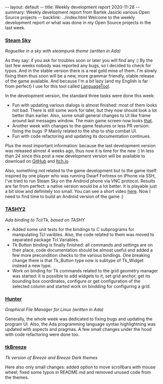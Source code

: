 -- layout: default
-- title: Weekly development report 2020-11-28
-- summary: Weekly development report from Bartek Jasicki various Open Source projects
-- backlink: ../index.html
Welcome to the weekly development report or what was done in my Open Source
projects in the last week.

### [Steam Sky](https://thindil.itch.io/steam-sky)

*Roguelike in a sky with steampunk theme (written in Ada)*

As they say: if you ask for troubles soon or later you will find any :) By the
last few weeks nobody was reported any bugs, so I decided to check for typos.
And in the stable version there is a real gold mine of them. I'm slowly fixing
them thus soon will be a new, more grammar friendly, stable release of the game
available. And because I'm a bit lazy (and my English is far from perfect) I
use for this tool called [LanguageTool](https://languagetool.org/).

In the development version, the standard three tasks were done this week:

* Fun with updating various dialogs is almost finished: most of them looks not
bad. There is still some work for later, but they now should look a lot better
than earlier. Also, some small general changes to UI like frame around last
messages window. The main game screen now looks [that](https://imgur.com/UduMwLm).
* Another week with changes to the game features or less PR version: fixing
the bugs :P Mainly related to the ship to ship combat UI.
* Fun with code refactoring and updating its documentation continues.

Plus the most important information: because the last development version was
released almost 4 weeks ago, thus now it is time for the new :) In less than
24 since this post a new development version will be available to download on
[GitHub](https://github.com/thindil/steamsky/releases) and [Itch.io](https://thindil.itch.io/steam-sky)

Also, something not related to the game development but to the game itself:
inspired by one player who was running Dwarf Fortress on iPhone via SSH, I've
tried to run Steam Sky on the Android phone via VNC protocol. Results are far
from perfect: a native version would be a lot better. It is playable just a
bit slow and definitely too small. You can see a short video [here](https://youtu.be/zNeKVdDtBPQ).
Now I need to find time to build an Android version of the game :)

### [TASHY2](https://github.com/thindil/tashy2)

*Ada binding to Tcl/Tk, based on TASHY*

* Added some unit tests for the bindings to C subprograms for manipulating Tcl
varibles. Also, the code related to them was moved to separated package
Tcl.Variables.
* Tk Button binding is finally finished: all commands and settings are
on their place, code documentation should be almost useful and added a few more
precondition checks to the various bindings. One breaking change there is that
Tk_Button type now is subtype of Tk_Widget instead a new type.
* Work on binding for Tk commands related to the grid geometry manager was
started: it is possible to add widgets to it, set grid anchor, get its bounding
box coordinates, configure or get configuration of the selected column and
started work on bindding for configuring a grid.

### [Hunter](https://github.com/thindil/hunter)

*Graphical File Manager for Linux (written in Ada)*

Generally, the whole week was dedicated to fixing bugs and updating the program
UI. Also, the Ada programming language syntax highlightning was updated with
aspects and pragmas. A few small changes under the hood with code refactoring
were done too.

### [tkBreeze](https://github.com/thindil/tkBreeze)

*Tk version of Breeze and Breeze Dark themes*

Here also only small changes: added option to move scrollbars with mouse wheel,
fixed some typos in README.md and removed unused code from the themes.
